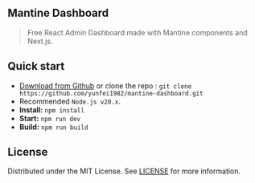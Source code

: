 ## Mantine Dashboard

> Free React Admin Dashboard made with Mantine components and Next.js.

## Quick start

- [Download from Github](https://github.com/yunfei1982/mantine-dashboard/archive/refs/heads/main.zip) or clone the repo : `git clone https://github.com/yunfei1982/mantine-dashboard.git`
- Recommended `Node.js v20.x`.
- **Install:** `npm install`
- **Start:** `npm run dev`
- **Build:** `npm run build`

## License

Distributed under the MIT License. See [LICENSE](https://github.com/yunfei1982/mantine-dashboard/blob/main/LICENSE) for more information.
